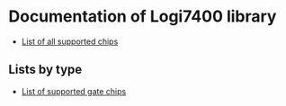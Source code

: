 # Documentation of Logi7400 library

- [List of all supported chips](list.md)

## Lists by type

- [List of supported gate chips](gates.md)
